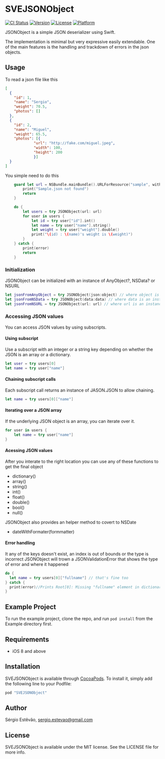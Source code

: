 # SVEJSONObject

[![CI Status](http://img.shields.io/travis/SergioEstevao/SVEJSONObject.svg?style=flat)](https://travis-ci.org/SergioEstevao/SVEJSONObject)
[![Version](https://img.shields.io/cocoapods/v/SVEJSONObject.svg?style=flat)](http://cocoapods.org/pods/SVEJSONObject)
[![License](https://img.shields.io/cocoapods/l/SVEJSONObject.svg?style=flat)](http://cocoapods.org/pods/SVEJSONObject)
[![Platform](https://img.shields.io/cocoapods/p/SVEJSONObject.svg?style=flat)](http://cocoapods.org/pods/SVEJSONObject)


JSONObject is a simple JSON deserializer using Swift. 

The implementation is minimal but very expressive easily extendable. 
One of the main features is the handling and trackdown of errors in the json objects. 

## Usage

To read a json file like this

```json
[
  {
    "id": 1,
    "name": "Sergio",
    "weight": 70.5,
    "photos": []
  },
  {
    "id": 2,
    "name": "Miguel",
    "weight": 65.5,
    "photos": [{
             "url": "http://fake.com/miguel.jpeg",
             "width": 100,
             "height": 200
             }]
  }
]

```

You simple need to do this

```swift
    guard let url = NSBundle.mainBundle().URLForResource("sample", withExtension: "json") else {
        print("Sample.json not found")
        return
    }

    do {
        let users = try JSONObject(url: url)
        for user in users {
            let id = try user["id"].int()
            let name = try user["name"].string()
            let weight = try user["weight"].double()
            print("\(id) : \(name)'s weight is \(weight)")
        }
    } catch {
        print(error)
        return
    }
```

### Initialization

JSONObject can be initialized with an instance of AnyObject?, NSData? or NSURL

```swift
let jsonFromAnyObject = try JSONObject(json:object) // where object is an instance of AnyObject?
let jsonFromNSData = try JSONObject(data:data) // where data is an instance of NSData
let jsonFromNSURL = try JSONObject(url: url) // where url is an instance of NSURL

```

### Accessing JSON values

You can access JSON values by using subscripts.

#### Using subscript

Use a subscript with an integer or a string key depending on whether the JSON is an array or a dictionary.

```swift
let user = try users[0]
let name = try user["name"]
```
#### Chaining subscript calls

Each subscript call returns an instance of JASON.JSON to allow chaining.

```swift
let name = try users[0]["name"]
```

#### Iterating over a JSON array

If the underlying JSON object is an array, you can iterate over it.

```swift
for user in users {
    let name = try user["name"]
}
```

#### Acessing JSON values

After you interate to the right location you can use any of these functions to get the final object

 * dictionary()
 * array()
 * string()
 * int()
 * float()
 * double()
 * bool()
 * null()

JSONObject also provides an helper method to covert to NSDate
 
 * dateWithFormater(formmatter) 

#### Error handling

It any of the keys doesn't exist, an index is out of bounds or the type is incorrect JSONObject will trown a JSONValidationError
that shows the type of error and where it happened

```swift
do {
  let name = try users[0]["fullname"] // that's fine too
} catch {
  print(error)//Prints Root[0]: Missing "fullname" element in dictionary.
}
```

## Example Project

To run the example project, clone the repo, and run `pod install` from the Example directory first.

## Requirements

 * iOS 8 and above

## Installation

SVEJSONObject is available through [CocoaPods](http://cocoapods.org). To install
it, simply add the following line to your Podfile:

```ruby
pod "SVEJSONObject"
```

## Author

Sérgio Estêvão, sergio.estevao@gmail.com

## License

SVEJSONObject is available under the MIT license. See the LICENSE file for more info.
